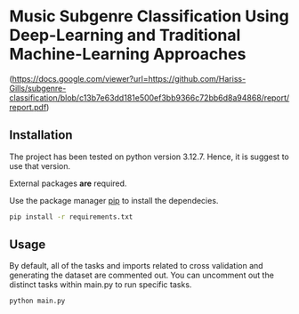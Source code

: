 # Music Subgenre Classification Using Deep-Learning and Traditional Machine-Learning Approaches

(https://docs.google.com/viewer?url=https://github.com/Hariss-Gills/subgenre-classification/blob/c13b7e63dd181e500ef3bb9366c72bb6d8a94868/report/report.pdf)

## Installation

The project has been tested on python version 3.12.7. Hence, it is suggest to use that version.

External packages **are** required. 

Use the package manager [pip](https://pip.pypa.io/en/stable/) to install the dependecies.

```bash
pip install -r requirements.txt
```

## Usage

By default, all of the tasks and imports related to cross validation and generating the dataset are commented out. You can uncomment out the distinct tasks within main.py to run specific tasks.

```bash
python main.py

```

